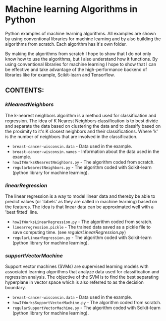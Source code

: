 # Machine learning Algorithms in Python
Python examples of machine learning algorithms. All examples are shown by using conventional libraries for machine learning and by also building the algorithms from scratch.
Each algorithm has it's own folder.

By making the algorithms from scratch I hope to show that I do not only know how to use the algorithms, but I also understand how it functions. By using conventional libraries for machine learning I hope to show that I can be effective and take advantage of the high-performance backend of libraries like for example, Scikit-learn and Tensorflow.

## CONTENTS:

### **_kNearestNeighbors_** 
The k-nearest neighbors algorithm is a method used for classification and regression. The idea of K Nearest Neighbors classification is to best divide and separate the data based on clustering the data and to classify based on the proximity to it's K closest neighbors and their classifications. Where 'k' is the number of neighbors that are involved in the classification.

  * `breast-cancer-wisconsin.data` - Data used in the example.
  * `breast-cancer-wisconsin.names` - Information about the data used in the example.
  * `howItWorksKNearestNeighbors.py` - The algorithm coded from scratch.
  * `regularNearestNeighbors.py` - The algorithm coded with Scikit-learn (python library for machine learning).

### **_linearRegression_** 
The linear regression is a way to model linear data and thereby be able to predict values (or 'labels' as they are called in machine learning) based on the features. The idea is that linear data can be approximated well with a 'best fitted' line.

  * `howItWorksLinearRegression.py` - The algorithm coded from scratch.
  * `linearregression.pickle` - The trained data saved as a pickle file to save computing time. (see *regularLinearRegression.py*)
  * `regularLinearRegression.py` - The algorithm coded with Scikit-learn (python library for machine learning).

### **_supportVectorMachine_** 
Support vector machines (SVMs) are supervised learning models with associated learning algorithms that analyze data used for classification and regression analysis. The objective of the SVM is to find the best separating hyperplane in vector space which is also referred to as the decision boundary.

  * `breast-cancer-wisconsin.data` - Data used in the example.
  * `howItWorksSupportVectorMachine.py` - The algorithm coded from scratch.
  * `regularSupportVectorMachine.py` - The algorithm coded with Scikit-learn (python library for machine learning).

